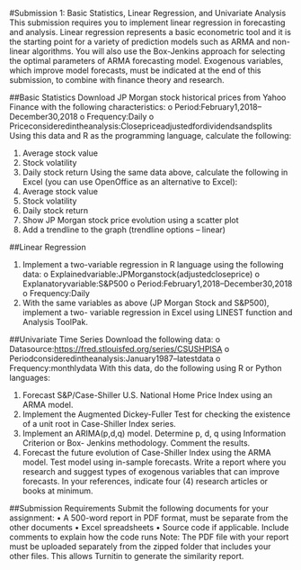 #Submission 1: Basic Statistics, Linear Regression, and Univariate Analysis
This submission requires you to implement linear regression in forecasting and analysis. Linear regression represents a basic econometric tool and it is the starting point for a variety of prediction models such as ARMA and non-linear algorithms. You will also use the Box-Jenkins approach for selecting the optimal parameters of ARMA forecasting model. Exogenous variables, which improve model forecasts, must be indicated at the end of this submission, to combine with finance theory and research.

##Basic Statistics
Download JP Morgan stock historical prices from Yahoo Finance with the following characteristics:
  o Period:February1,2018–December30,2018
  o Frequency:Daily
  o Priceconsideredintheanalysis:Closepriceadjustedfordividendsandsplits
Using this data and R as the programming language, calculate the following:
  1. Average stock value
  2. Stock volatility
  3. Daily stock return
Using the same data above, calculate the following in Excel (you can use OpenOffice as an alternative to Excel):
  1. Average stock value
  2. Stock volatility
  3. Daily stock return
  4. Show JP Morgan stock price evolution using a scatter plot
  5. Add a trendline to the graph (trendline options – linear)

##Linear Regression
  1. Implement a two-variable regression in R language using the following data: o Explainedvariable:JPMorganstock(adjustedcloseprice)
    o Explanatoryvariable:S&P500
    o Period:February1,2018–December30,2018
    o Frequency:Daily
  2. With the same variables as above (JP Morgan Stock and S&P500), implement a two-
variable regression in Excel using LINEST function and Analysis ToolPak. 

##Univariate Time Series
Download the following data:
  o Datasource:https://fred.stlouisfed.org/series/CSUSHPISA
  o Periodconsideredintheanalysis:January1987–latestdata 
  o Frequency:monthlydata
With this data, do the following using R or Python languages:
  1. Forecast S&P/Case-Shiller U.S. National Home Price Index using an ARMA model.
  2. Implement the Augmented Dickey-Fuller Test for checking the existence of a unit root in Case-Shiller Index series.
  3. Implement an ARIMA(p,d,q) model. Determine p, d, q using Information Criterion or Box- Jenkins methodology. Comment the results.
  4. Forecast the future evolution of Case-Shiller Index using the ARMA model. Test model using in-sample forecasts.
Write a report where you research and suggest types of exogenous variables that can improve forecasts. In your references, indicate four (4) research articles or books at minimum.

##Submission Requirements
Submit the following documents for your assignment:
  • A 500-word report in PDF format, must be separate from the other documents
  • Excel spreadsheets
  • Source code if applicable. Include comments to explain how the code runs
Note: The PDF file with your report must be uploaded separately from the zipped folder that includes your other files. This allows Turnitin to generate the similarity report.
